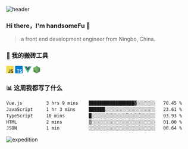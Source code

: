 ![header](https://raw.githubusercontent.com/fzq1998/fzq1998/master/header.png)

### Hi there，I'm handsomeFu 👋

> a front end development engineer from Ningbo, China.

### 🔧 我的搬砖工具
<code><img height="20" src="https://raw.githubusercontent.com/github/explore/80688e429a7d4ef2fca1e82350fe8e3517d3494d/topics/javascript/javascript.png" alt="javascript"></code>
<code><img height="20" src="https://raw.githubusercontent.com/github/explore/80688e429a7d4ef2fca1e82350fe8e3517d3494d/topics/typescript/typescript.png" alt="typescript"></code>
<code><img height="20" src="https://raw.githubusercontent.com/github/explore/80688e429a7d4ef2fca1e82350fe8e3517d3494d/topics/vue/vue.png" alt="vue"></code>
<code><img height="20" src="https://raw.githubusercontent.com/github/explore/80688e429a7d4ef2fca1e82350fe8e3517d3494d/topics/nodejs/nodejs.png" alt="nodejs"></code>



### 📊 这周我都写了什么
<!--START_SECTION:waka-->

```txt
Vue.js         3 hrs 9 mins    █████████████████▓░░░░░░░   70.45 %
JavaScript     1 hr 3 mins     ██████░░░░░░░░░░░░░░░░░░░   23.61 %
TypeScript     10 mins         █░░░░░░░░░░░░░░░░░░░░░░░░   03.93 %
HTML           2 mins          ▒░░░░░░░░░░░░░░░░░░░░░░░░   01.00 %
JSON           1 min           ░░░░░░░░░░░░░░░░░░░░░░░░░   00.64 %
```

<!--END_SECTION:waka-->


![expedition](https://raw.githubusercontent.com/fzq1998/fzq1998/master/expedition.gif)

